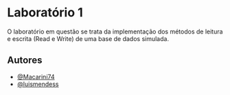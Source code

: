 # Laboratório 1

O laboratório em questão se trata da implementação dos métodos de leitura e escrita (Read e Write) de uma base de dados simulada.

## Autores

- [@Macarini74](https://github.com/Macarini74)
- [@luismendess](https://github.com/luismendess)
